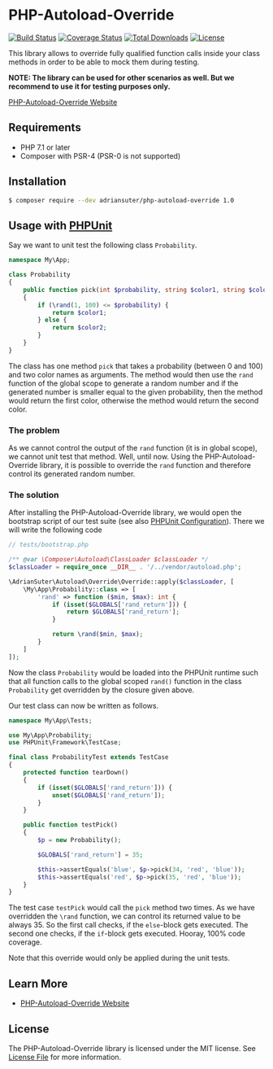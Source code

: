 # PHP-Autoload-Override

[![Build Status](https://travis-ci.org/adriansuter/php-autoload-override.svg?branch=master)](https://travis-ci.org/adriansuter/php-autoload-override)
[![Coverage Status](https://coveralls.io/repos/github/adriansuter/php-autoload-override/badge.svg?branch=master)](https://coveralls.io/github/adriansuter/php-autoload-override?branch=master)
[![Total Downloads](https://poser.pugx.org/adriansuter/php-autoload-override/downloads)](https://packagist.org/packages/adriansuter/php-autoload-override)
[![License](https://poser.pugx.org/adriansuter/php-autoload-override/license)](https://packagist.org/packages/adriansuter/php-autoload-override)

This library allows to override fully qualified function calls inside your class methods in order to
be able to mock them during testing.

**NOTE: The library can be used for other scenarios as well. But we recommend to use it for testing purposes
only.**

[PHP-Autoload-Override Website](https://adriansuter.github.io/php-autoload-override/)


## Requirements 

- PHP 7.1 or later
- Composer with PSR-4 (PSR-0 is not supported)


## Installation

```bash
$ composer require --dev adriansuter/php-autoload-override 1.0
```


## Usage with [PHPUnit](https://phpunit.de/)

Say we want to unit test the following class `Probability`.

```php
namespace My\App;

class Probability
{
    public function pick(int $probability, string $color1, string $color2): string
    {
        if (\rand(1, 100) <= $probability) {
            return $color1;
        } else {
            return $color2;
        }
    }
}
```

The class has one method `pick` that takes a probability (between 0 and 100) and two color names as arguments.
The method would then use the `rand` function of the global scope to generate a random number and
if the generated number is smaller equal to the given probability, then the method would return 
the first color, otherwise the method would return the second color.

### The problem 

As we cannot control the output of the `rand` function (it is in global scope), we cannot unit test
that method. Well, until now. Using the PHP-Autoload-Override library, it is possible to 
override the `rand` function and therefore control its generated random number.

### The solution

After installing the PHP-Autoload-Override library, we would open the bootstrap script of our test suite
(see also [PHPUnit Configuration](https://phpunit.readthedocs.io/en/8.4/configuration.html#the-bootstrap-attribute)).
There we will write the following code

```php
// tests/bootstrap.php

/** @var \Composer\Autoload\ClassLoader $classLoader */
$classLoader = require_once __DIR__ . '/../vendor/autoload.php';

\AdrianSuter\Autoload\Override\Override::apply($classLoader, [
    \My\App\Probability::class => [
        'rand' => function ($min, $max): int {
            if (isset($GLOBALS['rand_return'])) {
                return $GLOBALS['rand_return'];
            }

            return \rand($min, $max);
        }
    ]
]);
```

Now the class `Probability` would be loaded into the PHPUnit runtime such that all function calls to the global scoped 
`rand()` function in the class `Probability` get overridden by the closure given above.

Our test class can now be written as follows.

```php
namespace My\App\Tests;

use My\App\Probability;
use PHPUnit\Framework\TestCase;

final class ProbabilityTest extends TestCase
{
    protected function tearDown()
    {
        if (isset($GLOBALS['rand_return'])) {
            unset($GLOBALS['rand_return']);
        }
    }

    public function testPick()
    {
        $p = new Probability();

        $GLOBALS['rand_return'] = 35;

        $this->assertEquals('blue', $p->pick(34, 'red', 'blue'));
        $this->assertEquals('red', $p->pick(35, 'red', 'blue'));
    }
}
```

The test case `testPick` would call the `pick` method two times. As we have overridden the `\rand` function, we can
control its returned value to be always 35. So the first call checks, if the `else`-block
gets executed. The second one checks, if the `if`-block gets executed. Hooray, 100% code coverage.

Note that this override would only be applied during the unit tests.


## Learn More

- [PHP-Autoload-Override Website](https://adriansuter.github.io/php-autoload-override/)


## License

The PHP-Autoload-Override library is licensed under the MIT license. See [License File](LICENSE) for more information.
